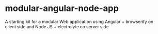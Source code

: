 # modular-angular-node-app
A starting kit for a modular Web application using Angular + browserify on client side and Node.JS + electrolyte on server side
